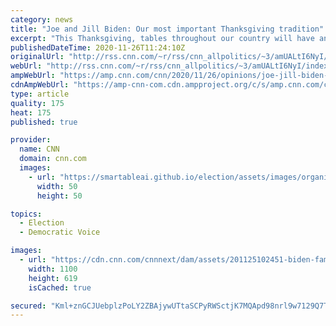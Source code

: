 ```yaml
---
category: news
title: "Joe and Jill Biden: Our most important Thanksgiving tradition"
excerpt: "This Thanksgiving, tables throughout our country will have an empty chair.\n    \n"
publishedDateTime: 2020-11-26T11:24:10Z
originalUrl: "http://rss.cnn.com/~r/rss/cnn_allpolitics/~3/amUALtI6NyI/index.html"
webUrl: "http://rss.cnn.com/~r/rss/cnn_allpolitics/~3/amUALtI6NyI/index.html"
ampWebUrl: "https://amp.cnn.com/cnn/2020/11/26/opinions/joe-jill-biden-most-important-thanksgiving-tradition/index.html"
cdnAmpWebUrl: "https://amp-cnn-com.cdn.ampproject.org/c/s/amp.cnn.com/cnn/2020/11/26/opinions/joe-jill-biden-most-important-thanksgiving-tradition/index.html"
type: article
quality: 175
heat: 175
published: true

provider:
  name: CNN
  domain: cnn.com
  images:
    - url: "https://smartableai.github.io/election/assets/images/organizations/cnn.com-50x50.jpg"
      width: 50
      height: 50

topics:
  - Election
  - Democratic Voice

images:
  - url: "https://cdn.cnn.com/cnnnext/dam/assets/201125102451-biden-family-photo-super-tease.jpg"
    width: 1100
    height: 619
    isCached: true

secured: "Kml+znGCJUebplzPoLY2ZBAjywUTtaSCPyRWSctjK7MQApd98nrl9w7129Q7T7rbxRfmpLqFsl+DarjUC31aYETOueUfEgWoVvvd0mBvG1n5fujzK6/NHxL3qjnZrXiH1KW7g2WpkeeOYCSmFeXP4Hyj6uDDYJUMiq5IWsH1ZmLN3x0HgdiryyURd51OLS5G+AaIP2vEnOxP9VAiysR0ZpiUNw672ZghjcrPUnh1rYt6DFmOk9WexBjOyWTw1rn0kpkNmisRUV4CHEcL/U1pyP/OtYgdOBNKWwUSc6Gf1/B7Gzqhp6VQn6aDjqo5U930CwlTscj9ZTJbrzPtFGhniXMtz8iguFgbTd910AK6v8g=;PErLOJKzqS3H0tAvm2MSDQ=="
---
```



